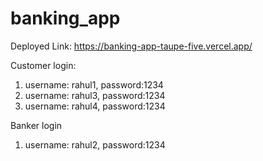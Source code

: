 # banking_app

Deployed Link:
https://banking-app-taupe-five.vercel.app/

Customer login:
1) username: rahul1, password:1234
2) username: rahul3, password:1234
3) username: rahul4, password:1234

Banker login
1) username: rahul2, password:1234
